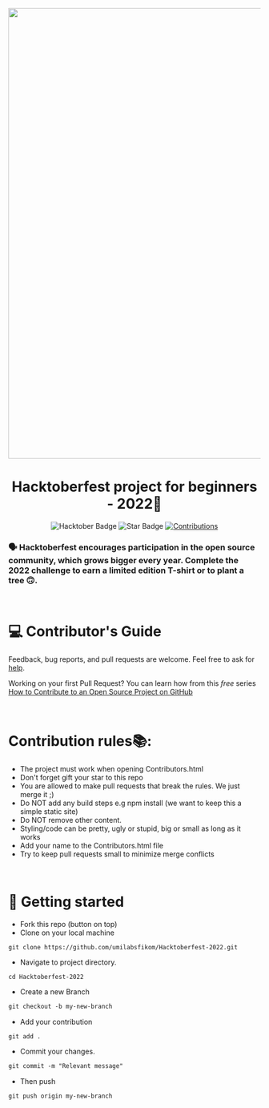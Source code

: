 <p align="center">
    <a href="https://hacktoberfest.digitalocean.com/">
      <img src="https://github.com/hioan-dev/Hacktoberfest-2022/blob/main/Assets/HacktoberBanner.png" width=900px>
    </a>
</p>

<h1 align="center"> Hacktoberfest project for beginners - 2022🎁</h1>

<div align="center">
<img src="https://img.shields.io/badge/hacktoberfest-2022-blueviolet" alt="Hacktober Badge"/>
 <img src="https://img.shields.io/static/v1?label=%F0%9F%8C%9F&message=If%20Useful&style=style=flat&color=BC4E99" alt="Star Badge"/>
 <a href="https://github.com/keshavsingh4522" ><img src="https://img.shields.io/badge/Contributions-welcome-violet.svg?style=flat&logo=git" alt="Contributions" /></a>
</div>

### 🗣 Hacktoberfest encourages participation in the open source community, which grows bigger every year. Complete the 2022 challenge to earn a limited edition T-shirt or to plant a tree 🙃.

<br>

# 💻 Contributor's Guide
Feedback, bug reports, and pull requests are welcome. Feel free to ask for [help](https://github.com/umilabsfikom/Hacktoberfest-2022/issues).

Working on your first Pull Request? You can learn how from this _free_ series [How to Contribute to an Open Source Project on GitHub](https://github.com/firstcontributions/first-contributions)

<br>

# Contribution rules📚:

- The project must work when opening Contributors.html
- Don't forget gift your star to this repo
- You are allowed to make pull requests that break the rules. We just merge it ;)
- Do NOT add any build steps e.g npm install (we want to keep this a simple static site)
- Do NOT remove other content.
- Styling/code can be pretty, ugly or stupid, big or small as long as it works
- Add your name to the Contributors.html file
- Try to keep pull requests small to minimize merge conflicts

<br>

# 💪 Getting started

- Fork this repo (button on top)
- Clone on your local machine

```
git clone https://github.com/umilabsfikom/Hacktoberfest-2022.git
```
- Navigate to project directory.
```
cd Hacktoberfest-2022
```

- Create a new Branch

```markdown
git checkout -b my-new-branch
```
- Add your contribution
```
git add .
```
- Commit your changes.

```markdown
git commit -m "Relevant message"
```
- Then push 
```
git push origin my-new-branch
```
